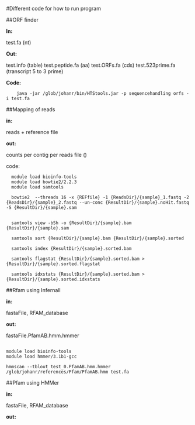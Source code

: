 #Different code for how to run program



##ORF finder

**In:**

test.fa (nt)

**Out:** 

test.info (table)
test.peptide.fa (aa) 
test.ORFs.fa  (cds)
test.523prime.fa (transcript 5 to 3 prime)

**Code:**

```
    java -jar /glob/johanr/bin/HTStools.jar -p sequencehandling orfs -i test.fa
```

##Mapping of reads

**in:** 

  reads + reference file

**out:**
  
  counts per contig per reads file ()

code:

```
  module load bioinfo-tools
  module load bowtie2/2.2.3
  module load samtools

  bowtie2  --threads 16 -x {REFfile} -1 {ReadsDir}/{sample}_1.fastq -2 {ReadsDir}/{sample}_2.fastq --un-conc {ResultDir}/{sample}.noHit.fastq -S {ResultDir}/{sample}.sam


  samtools view -bSh -o {ResultDir}/{sample}.bam {ResultDir}/{sample}.sam

  samtools sort {ResultDir}/{sample}.bam {ResultDir}/{sample}.sorted 

  samtools index {ResultDir}/{sample}.sorted.bam

  samtools flagstat {ResultDir}/{sample}.sorted.bam > {ResultDir}/{sample}.sorted.flagstat

  samtools idxstats {ResultDir}/{sample}.sorted.bam > {ResultDir}/{sample}.sorted.idxstats

```

##Rfam using Infernall

  **in:** 
  
  fastaFile, RFAM_database

  **out:**
  
  fastaFile.PfamAB.hmm.hmmer 


```

module load bioinfo-tools
module load hmmer/3.1b1-gcc

hmmscan --tblout test_0.PfamAB.hmm.hmmer /glob/johanr/references/Pfam/PfamAB.hmm test.fa
```

##Pfam using HMMer

  **in:** 
  
  fastaFile, RFAM_database

  **out:**






